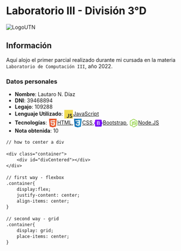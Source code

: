 Laboratorio III - División 3°D
==============================
![LogoUTN](https://i.ibb.co/XWTqXZ8/logoutn.png)

## Información
Aquí alojo el primer parcial realizado durante mi cursada en la materia `Laboratorio de Computación III`, año 2022.

### Datos personales
* **Nombre**: Lautaro N. Díaz
* **DNI**: 39468894
* **Legajo**: 109288
* **Lenguaje Utilizado**: <a href="https://www.javascript.com/"><img src="https://github.com/devicons/devicon/blob/master/icons/javascript/javascript-original.svg" width="24px" height="24px" align="center"/>JavaScript</a>
* **Tecnologías**: <a href="https://html.spec.whatwg.org/multipage/"><img src="https://github.com/devicons/devicon/blob/master/icons/html5/html5-original.svg" width="24px" height="24px" align="center"/>HTML</a>,<a href="https://www.w3.org/Style/CSS/"><img src="https://github.com/devicons/devicon/blob/master/icons/css3/css3-original.svg" width="24px" height="24px" align="center"/>CSS</a>,<a href="https://getbootstrap.com/"><img src="https://github.com/devicons/devicon/blob/master/icons/bootstrap/bootstrap-original.svg" width="24px" height="24px" align="center"/>Bootstrap</a>, <a href="https://nodejs.org/en/"><img src="https://github.com/devicons/devicon/blob/master/icons/nodejs/nodejs-original.svg" width="24px" height="24px" align="center"/>Node.JS</a>
* **Nota obtenida**: 10

```
// how to center a div

<div class="container">
    <div id="divCentered"></div>
</div>

// first way - flexbox
.container{
    display:flex;
    justify-content: center;
    align-items: center;
}

// second way - grid
.container{
    display: grid;
    place-items: center;
}
```


